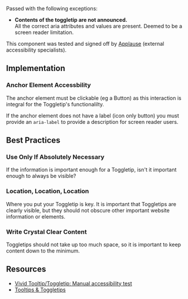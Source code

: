 <div class="a11y-test">
  <vwc-icon name="check-solid" connotation="warning" size="1"></vwc-icon> 
  <div>
    <p>Passed with the following exceptions:
      <ul>
        <li><b>Contents of the toggletip are not announced.</b><br />All the correct aria attributes and values are present. Deemed to be a screen reader limitation.</li>
      </uL>
    </p>
    <p>This component was tested and signed off by <a href="https://www.applause.com/">Applause</a> (external accessibility specialists).</p>
  </div>
</div>

## Implementation

### Anchor Element Accessbility

The anchor element must be clickable (eg a Button) as this interaction is integral for the Toggletip's functionalilty.

If the anchor element does not have a label (icon only button) you must provide an `aria-label` to provide a description for screen reader users.

## Best Practices

### Use Only If Absolutely Necessary

If the information is important enough for a Toggletip, isn't it important enough to always be visible?

### Location, Location, Location

Where you put your Toggletip is key. It is important that Toggletips are clearly visible, but they should not obscure other important website information or elements.

### Write Crystal Clear Content

Toggletips should not take up too much space, so it is important to keep content down to the minimum.

## Resources

- [Vivid Tooltip/Toggletip: Manual accessibility test](https://docs.google.com/spreadsheets/d/1CEY5PzwyoWgo6mPj98H-iM5n9COqAW2YXT4KEi1huR0/edit?gid=1175911860#gid=1175911860)
- [Tooltips & Toggletips](https://inclusive-components.design/tooltips-toggletips/)
